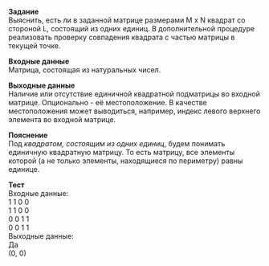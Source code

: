 **Задание**  
Выяснить, есть ли в заданной матрице размерами M x N квадрат со стороной L, состоящий из одних единиц. В дополнительной процедуре реализовать проверку совпадения квадрата с частью матрицы в текущей точке.

**Входные данные**  
Матрица, состоящая из натуральных чисел.

**Выходные данные**  
Наличие или отсутствие единичной квадратной подматрицы во входной матрице. Опционально - её местоположение. В качестве местоположения может выводиться, например, индекс левого верхнего элемента во входной матрице.

**Пояснение**  
Под *квадратом, состоящим из одних единиц*, будем понимать единичную квадратную матрицу. То есть матрицу, все элементы которой (а не только элементы, находящиеся по периметру) равны единице. 

**Тест**  
Входные данные:  
1 1 0 0  
1 1 0 0  
0 0 1 1  
0 0 1 1  
Выходные данные:  
Да  
(0, 0)  

